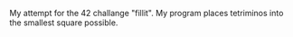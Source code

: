 My attempt for the 42 challange "fillit".
My program places tetriminos into the smallest square possible.
